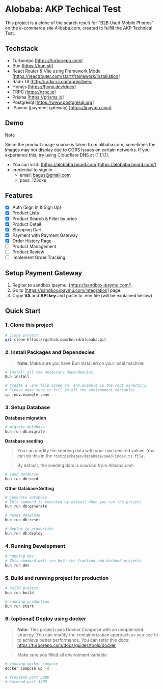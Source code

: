 # Alobaba: AKP Techical Test

This project is a clone of the search result for "B2B Used Mobile Phones" on the e-commerce site Alibaba.com, created to fulfill the AKP Technical Test.

## Techstack
- Turborepo [https://turborepo.com]
- Bun [https://bun.sh]
- React Router & Vite using Framework Mode [https://reactrouter.com/start/framework/installation]
- Radix UI [http://radix-ui.com/primitives]
- Honojs [https://hono.dev/docs]
- TRPC [https://trpc.io]
- Prisma [https://prisma.io]
- Postgresql [https://www.postgresql.org]
- IPaymu (payment gateway) [https://ipaymu.com]

## Demo
> [!NOTE]
> Since the product image source is taken from alibaba.com, sometimes the images may not display due to CORS issues on certain networks. If you experience this, try using Cloudflare DNS at (1.1.1.1).
- You can visit: [https://alobaba.bnurd.com](https://alobaba.bnurd.com/)
- credential to sign in
  - email: bagus@gmail.com
  - pass: 123oke

## Features
- [x] Auth (Sign In & Sign Up)
- [x] Product Lists
- [x] Product Search & Filter by price
- [x] Product Detail
- [x] Shopping Cart
- [x] Payment with Payment Gateway
- [x] Order History Page
- [ ] Product Management
- [ ] Product Review
- [ ] Implement Order Tracking

## Setup Payment Gateway
1. Regiter to sandbox ipaymu: [https://sandbox.ipaymu.com/].
2. Go to [https://sandbox.ipaymu.com/integration] page.
3. Copy **VA** and **API key** and paste to .env file (will be explained bellow).

## Quick Start
### 1. Clone this project

```bash
# clone project 
git clone https://github.com/bnurd/alobaba.git
```

### 2. Install Packages and Dependecies

> **Note**:
> Make sure you have Bun installed on your local machine

```bash
# Install all the necessary dependencies.
bun install

# Create a .env file based on .env.example in the root directory.
# Please make sure to fill in all the environment variables
cp .env.example .env
```

### 3. Setup Database

**Database migration**
```bash
# migrate database
bun run db:migrate
```
**Database seeding**
> You can modify the seeding data with your own desired values. You can do this in the `root/packages/database/seed/index.ts file.`

> By default, the seeding data is sourced from Alibaba.com
```bash
# seed database
bun run db:seed
```

**Other Database Setting**
```bash
# generate database
# This command is executed by default when you run the project
bun run db:generate

# reset database
bun run db:reset

# deploy to production
bun run db:deploy
```

### 4. Running Development
```bash
# running dev
# This command will run both the frontend and backend projects
bun run dev
```

### 5. Build and running project for production
```bash
# build project
bun run build

# running production
bun run start
```

### 6. (optional) Deploy using docker

> **Note:** This project uses Docker Compose with an unoptimized strategy. You can modify the containerization approach as you see fit to achieve better performance.
> You can refer this docs: https://turborepo.com/docs/guides/tools/docker

> Make sure you filled all envirotment variable
```bash
# running docker compose
docker compose up -d

# frontend port 3000
# backend port 3200
```
